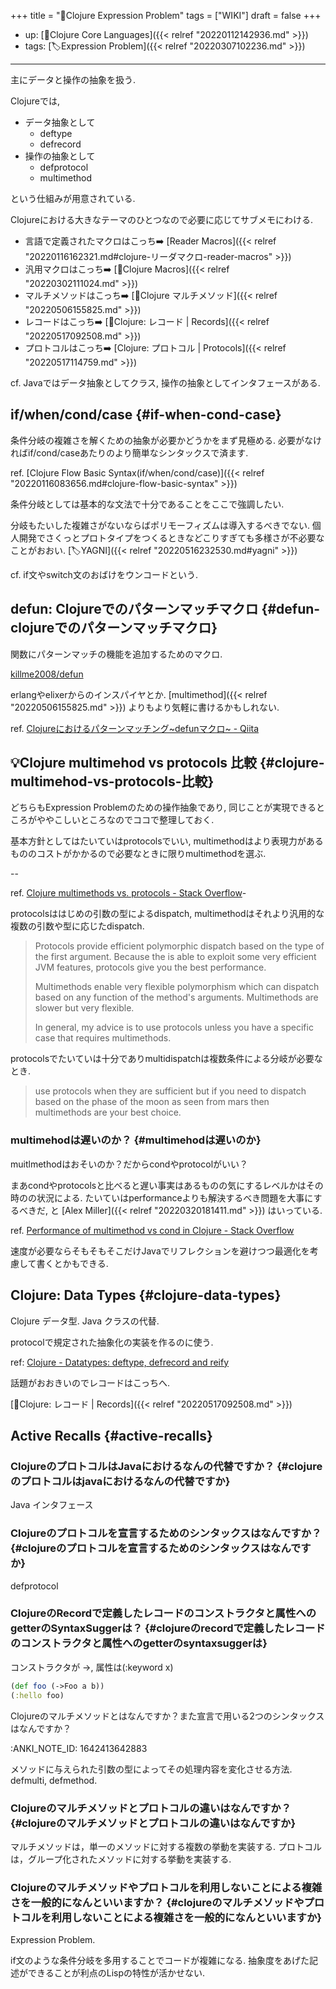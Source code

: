 +++
title = "📁Clojure Expression Problem"
tags = ["WIKI"]
draft = false
+++

-   up: [📂Clojure Core Languages]({{< relref "20220112142936.md" >}})
-   tags: [🏷Expression Problem]({{< relref "20220307102236.md" >}})

---

主にデータと操作の抽象を扱う.

Clojureでは,

-   データ抽象として
    -   deftype
    -   defrecord
-   操作の抽象として
    -   defprotocol
    -   multimethod

という仕組みが用意されている.

Clojureにおける大きなテーマのひとつなので必要に応じてサブメモにわける.

-   言語で定義されたマクロはこっち:arrow_right: [Reader Macros]({{< relref "20220116162321.md#clojure-リーダマクロ-reader-macros" >}})
-   汎用マクロはこっち:arrow_right: [📝Clojure Macros]({{< relref "20220302111024.md" >}})
-   マルチメソッドはこっち:arrow_right: [📝Clojure マルチメソッド]({{< relref "20220506155825.md" >}})
-   レコードはこっち:arrow_right: [📝Clojure: レコード | Records]({{< relref "20220517092508.md" >}})
-   プロトコルはこっち:arrow_right: [Clojure: プロトコル | Protocols]({{< relref "20220517114759.md" >}})

cf. Javaではデータ抽象としてクラス, 操作の抽象としてインタフェースがある.


## if/when/cond/case {#if-when-cond-case}

条件分岐の複雑さを解くための抽象が必要かどうかをまず見極める. 必要がなければif/cond/caseあたりのより簡単なシンタックスで済ます.

ref. [Clojure Flow Basic Syntax(if/when/cond/case)]({{< relref "20220116083656.md#clojure-flow-basic-syntax" >}})

条件分岐としては基本的な文法で十分であることをここで強調したい.

分岐もたいした複雑さがないならばポリモーフィズムは導入するべきでない. 個人開発でさくっとプロトタイプをつくるときなどこりすぎても多様さが不必要なことがおおい. [🏷YAGNI]({{< relref "20220516232530.md#yagni" >}})

cf. if文やswitch文のおばけをウンコードという.


## defun: Clojureでのパターンマッチマクロ {#defun-clojureでのパターンマッチマクロ}

関数にパターンマッチの機能を追加するためのマクロ.

[killme2008/defun](https://github.com/killme2008/defun)

erlangやelixerからのインスパイヤとか. [multimethod]({{< relref "20220506155825.md" >}}) よりもより気軽に書けるかもしれない.

ref. [Clojureにおけるパターンマッチング~defunマクロ~ - Qiita](https://qiita.com/Haar/items/0f1444b4b4f5e7dd8817)


## 💡Clojure multimehod vs protocols 比較 {#clojure-multimehod-vs-protocols-比較}

どちらもExpression Problemのための操作抽象であり, 同じことが実現できるところがややこしいところなのでココで整理しておく.

基本方針としてはたいていはprotocolsでいい, multimethodはより表現力があるもののコストがかかるので必要なときに限りmultimethodを選ぶ.

--

ref. [Clojure multimethods vs. protocols - Stack Overflow](https://stackoverflow.com/questions/8070368/clojure-multimethods-vs-protocols)-

protocolsははじめの引数の型によるdispatch, multimethodはそれより汎用的な複数の引数や型に応じたdispatch.

> Protocols provide efficient polymorphic dispatch based on the type of the first argument. Because the is able to exploit some very efficient JVM features, protocols give you the best performance.
>
> Multimethods enable very flexible polymorphism which can dispatch based on any function of the method's arguments. Multimethods are slower but very flexible.
>
> In general, my advice is to use protocols unless you have a specific case that requires multimethods.

protocolsでたいていは十分でありmultidispatchは複数条件による分岐が必要なとき.

> use protocols when they are sufficient but if you need to dispatch based on the phase of the moon as seen from mars then multimethods are your best choice.


### multimehodは遅いのか？ {#multimehodは遅いのか}

muitlmethodはおそいのか？だからcondやprotocolがいい？

まあcondやprotocolsと比べると遅い事実はあるものの気にするレベルかはその時のの状況による. たいていはperformanceよりも解決するべき問題を大事にするべきだ, と [Alex Miller]({{< relref "20220320181411.md" >}}) はいっている.

ref. [Performance of multimethod vs cond in Clojure - Stack Overflow](https://stackoverflow.com/questions/28577115/performance-of-multimethod-vs-cond-in-clojure)

速度が必要ならそもそもそこだけJavaでリフレクションを避けつつ最適化を考慮して書くとかもできる.


## Clojure: Data Types {#clojure-data-types}

Clojure データ型. Java クラスの代替.

protocolで規定された抽象化の実装を作るのに使う.

ref: [Clojure - Datatypes: deftype, defrecord and reify](https://clojure.org/reference/datatypes)

話題がおおきいのでレコードはこっちへ.

[📝Clojure: レコード | Records]({{< relref "20220517092508.md" >}})


## Active Recalls {#active-recalls}


### ClojureのプロトコルはJavaにおけるなんの代替ですか？ {#clojureのプロトコルはjavaにおけるなんの代替ですか}

Java インタフェース


### Clojureのプロトコルを宣言するためのシンタックスはなんですか？ {#clojureのプロトコルを宣言するためのシンタックスはなんですか}

defprotocol


### ClojureのRecordで定義したレコードのコンストラクタと属性へのgetterのSyntaxSuggerは？ {#clojureのrecordで定義したレコードのコンストラクタと属性へのgetterのsyntaxsuggerは}

コンストラクタが ->, 属性は(:keyword x)

```clojure
(def foo (->Foo a b))
(:hello foo)
```

Clojureのマルチメソッドとはなんですか？また宣言で用いる2つのシンタックスはなんですか？

:ANKI_NOTE_ID: 1642413642883

メソッドに与えられた引数の型によってその処理内容を変化させる方法. defmulti, defmethod.


### Clojureのマルチメソッドとプロトコルの違いはなんですか？ {#clojureのマルチメソッドとプロトコルの違いはなんですか}

マルチメソッドは，単一のメソッドに対する複数の挙動を実装する. プロトコルは，グループ化されたメソッドに対する挙動を実装する.


### Clojureのマルチメソッドやプロトコルを利用しないことによる複雑さを一般的になんといいますか？ {#clojureのマルチメソッドやプロトコルを利用しないことによる複雑さを一般的になんといいますか}

Expression Problem.

if文のような条件分岐を多用することでコードが複雑になる.
抽象度をあげた記述ができることが利点のLispの特性が活かせない.
